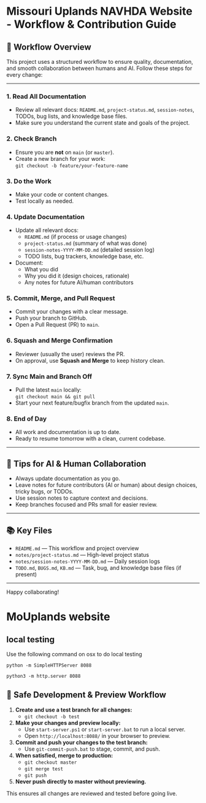 # Missouri Uplands NAVHDA Website - Workflow & Contribution Guide

## 📝 Workflow Overview
This project uses a structured workflow to ensure quality, documentation, and smooth collaboration between humans and AI. Follow these steps for every change:

---

### 1. **Read All Documentation**
- Review all relevant docs: `README.md`, `project-status.md`, `session-notes`, TODOs, bug lists, and knowledge base files.
- Make sure you understand the current state and goals of the project.

### 2. **Check Branch**
- Ensure you are **not** on `main` (or `master`).
- Create a new branch for your work:  
  `git checkout -b feature/your-feature-name`

### 3. **Do the Work**
- Make your code or content changes.
- Test locally as needed.

### 4. **Update Documentation**
- Update all relevant docs:
  - `README.md` (if process or usage changes)
  - `project-status.md` (summary of what was done)
  - `session-notes-YYYY-MM-DD.md` (detailed session log)
  - TODO lists, bug trackers, knowledge base, etc.
- Document:
  - What you did
  - Why you did it (design choices, rationale)
  - Any notes for future AI/human contributors

### 5. **Commit, Merge, and Pull Request**
- Commit your changes with a clear message.
- Push your branch to GitHub.
- Open a Pull Request (PR) to `main`.

### 6. **Squash and Merge Confirmation**
- Reviewer (usually the user) reviews the PR.
- On approval, use **Squash and Merge** to keep history clean.

### 7. **Sync Main and Branch Off**
- Pull the latest `main` locally:  
  `git checkout main && git pull`
- Start your next feature/bugfix branch from the updated `main`.

### 8. **End of Day**
- All work and documentation is up to date.
- Ready to resume tomorrow with a clean, current codebase.

---

## 🧠 Tips for AI & Human Collaboration
- Always update documentation as you go.
- Leave notes for future contributors (AI or human) about design choices, tricky bugs, or TODOs.
- Use session notes to capture context and decisions.
- Keep branches focused and PRs small for easier review.

---

## 📚 Key Files
- `README.md` — This workflow and project overview
- `notes/project-status.md` — High-level project status
- `notes/session-notes-YYYY-MM-DD.md` — Daily session logs
- `TODO.md`, `BUGS.md`, `KB.md` — Task, bug, and knowledge base files (if present)

---

Happy collaborating!

# MoUplands website

## local testing

Use the following command on osx to do local testing 
```
python -m SimpleHTTPServer 8088
```
```
python3 -m http.server 8088
```

## 🚦 Safe Development & Preview Workflow

1. **Create and use a test branch for all changes:**
   - `git checkout -b test`
2. **Make your changes and preview locally:**
   - Use `start-server.ps1` or `start-server.bat` to run a local server.
   - Open `http://localhost:8088/` in your browser to preview.
3. **Commit and push your changes to the test branch:**
   - Use `git-commit-push.bat` to stage, commit, and push.
4. **When satisfied, merge to production:**
   - `git checkout master`
   - `git merge test`
   - `git push`
5. **Never push directly to master without previewing.**

This ensures all changes are reviewed and tested before going live.